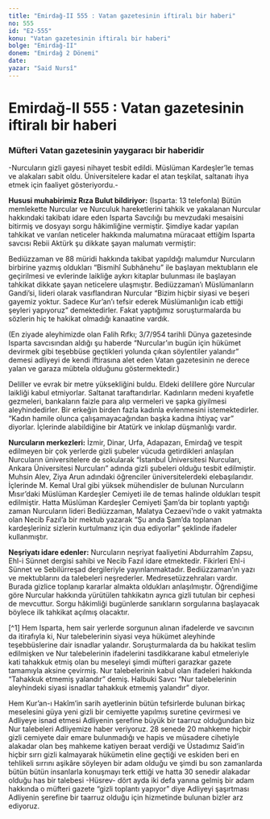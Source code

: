 ```yaml
---
title: "Emirdağ-II 555 : Vatan gazetesinin iftiralı bir haberi"
no: 555
id: "E2-555"
konu: "Vatan gazetesinin iftiralı bir haberi"
bolge: "Emirdağ-II"
donem: "Emirdağ 2 Dönemi"
date: 
yazar: "Said Nursî"
---
```


# Emirdağ-II 555 : Vatan gazetesinin iftiralı bir haberi

### Müfteri Vatan gazetesinin yaygaracı bir haberidir

-Nurcuların gizli gayesi nihayet tesbit edildi. Müslüman Kardeşler’le temas ve alakaları sabit oldu. Üniversitelere kadar el atan teşkilat, saltanatı ihya etmek için faaliyet gösteriyordu.-

**Hususi muhabirimiz Rıza Bulut bildiriyor:** (Isparta: 13 telefonla) Bütün memlekette Nurcular ve Nurculuk hareketlerini tahkik ve yakalanan Nurcular hakkındaki takibatı idare eden Isparta Savcılığı bu mevzudaki mesaisini bitirmiş ve dosyayı sorgu hâkimliğine vermiştir. Şimdiye kadar yapılan tahkikat ve varılan neticeler hakkında malumatına müracaat ettiğim Isparta savcısı Rebii Aktürk şu dikkate şayan malumatı vermiştir:

Bediüzzaman ve 88 müridi hakkında takibat yapıldığı malumdur Nurcuların birbirine yazmış oldukları “Bismihî Subhânehu” ile başlayan mektubların ele geçirilmesi ve evlerinde laikliğe aykırı kitaplar bulunması ile başlayan tahkikat dikkate şayan neticelere ulaşmıştır. Bediüzzaman’ı Müslümanların Gandi’si, lideri olarak vasıflandıran Nurcular “Bizim hiçbir siyasi ve beşeri gayemiz yoktur. Sadece Kur’an’ı tefsir ederek Müslümanlığın icab ettiği şeyleri yapıyoruz” demektedirler. Fakat yaptığımız soruşturmalarda bu sözlerin hiç te hakikat olmadığı kanaatine vardık.

(En ziyade aleyhimizde olan Falih Rıfkı; 3/7/954 tarihli Dünya gazetesinde Isparta savcısından aldığı şu haberde “Nurcular’ın bugün için hükümet devirmek gibi teşebbüse geçtikleri yolunda çıkan söylentiler yalandır” demesi adliyeyi de kendi iftirasına alet eden Vatan gazetesinin ne derece yalan ve garaza mübtela olduğunu göstermektedir.)

Deliller ve evrak bir metre yüksekliğini buldu. Eldeki delillere göre Nurcular laikliği kabul etmiyorlar. Saltanat taraftarıdırlar. Kadınların medeni kıyafetle gezmeleri, bankaların faizle para alıp vermeleri ve şapka giyilmesi aleyhindedirler. Bir erkeğin birden fazla kadınla evlenmesini istemektedirler. “Kadın hamile olunca çalışamayacağından başka kadına ihtiyaç var” diyorlar. İçlerinde alabildiğine bir Atatürk ve inkılap düşmanlığı vardır.

**Nurcuların merkezleri:** İzmir, Dinar, Urfa, Adapazarı, Emirdağ ve tespit edilmeyen bir çok yerlerde gizli şubeler vücuda getirdikleri anlaşılan Nurcuların üniversitelere de sokularak “İstanbul Üniversitesi Nurcuları, Ankara Üniversitesi Nurcuları” adında gizli şubeleri olduğu tesbit edilmiştir. Muhsin Alev, Ziya Arun adındaki öğrenciler üniversitelerdeki elebaşılarıdır. İçlerinde M. Kemal Ural gibi yüksek mühendisler de bulunan Nurcuların Mısır’daki Müslüman Kardeşler Cemiyeti ile de temas halinde oldukları tespit edilmiştir. Hatta Müslüman Kardeşler Cemiyeti Şam’da bir toplantı yaptığı zaman Nurcuların lideri Bediüzzaman, Malatya Cezaevi’nde o vakit yatmakta olan Necib Fazıl’a bir mektub yazarak “Şu anda Şam’da toplanan kardeşleriniz sizlerin kurtulmanız için dua ediyorlar” şeklinde ifadeler kullanmıştır.

**Neşriyatı idare edenler:** Nurcuların neşriyat faaliyetini Abdurrahîm Zapsu, Ehl-i Sünnet dergisi sahibi ve Necib Fazıl idare etmektedir. Fikirleri Ehl-i Sünnet ve Sebilürreşad dergileriyle yayınlanmaktadır. Bediüzzaman’ın yazı ve mektublarını da talebeleri neşrederler. Medresetüzzehraları vardır. Burada gizlice toplanıp kararlar almakta oldukları anlaşılmıştır. Öğrendiğime göre Nurcular hakkında yürütülen tahkikatın ayrıca gizli tutulan bir cephesi de mevcuttur. Sorgu hâkimliği bugünlerde sanıkların sorgularına başlayacak böylece ilk tahkikat açılmış olacaktır.

[^1] Hem Isparta, hem sair yerlerde sorgunun alınan ifadelerde ve savcının da itirafıyla ki, Nur talebelerinin siyasi veya hükümet aleyhinde teşebbüslerine dair isnadlar yalandır. Soruşturmalarda da bu hakikat teslim edilmişken ve Nur talebelerinin ifadelerini tasdikkarane kabul etmeleriyle kati tahakkuk etmiş olan bu meseleyi şimdi müfteri garazkar gazete tamamıyla aksine çevirmiş. Nur talebelerinin kabul olan ifadeleri hakkında “Tahakkuk etmemiş yalandır” demiş. Halbuki Savcı “Nur talebelerinin aleyhindeki siyasi isnadlar tahakkuk etmemiş yalandır” diyor.

Hem Kur’an-ı Hakîm’in sarih ayetlerinin bütün tefsirlerde bulunan birkaç meselesini güya yeni gizli bir cemiyette yapılmış suretine çevirmesi ve Adliyeye isnad etmesi Adliyenin şerefine büyük bir taarruz olduğundan biz Nur talebeleri Adliyemize haber veriyoruz. 28 senede 20 mahkeme hiçbir gizli cemiyete dair emare bulunmadığı ve hapis ve müsadere cihetiyle alakadar olan beş mahkeme katiyen beraat verdiği ve Üstadımız Said’in hiçbir sırrı gizli kalmayarak hükümetin eline geçtiği ve eskiden beri en tehlikeli sırrını aşikâre söyleyen bir adam olduğu ve şimdi bu son zamanlarda bütün bütün insanlarla konuşmayı terk ettiği ve hatta 30 senedir alakadar olduğu has bir talebesi -Hüsrev- dört ayda iki defa yanına gelmiş bir adam hakkında o müfteri gazete “gizli toplantı yapıyor” diye Adliyeyi şaşırtması Adliyenin şerefine bir taarruz olduğu için hizmetinde bulunan bizler arz ediyoruz.
